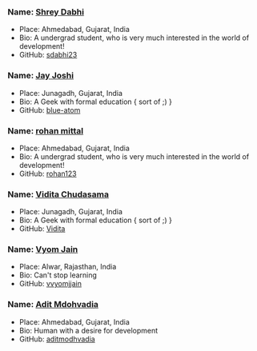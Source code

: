 ### Name: [Shrey Dabhi](https://github.com/sdabhi23/)
- Place: Ahmedabad, Gujarat, India
- Bio: A undergrad student, who is very much interested in the world of development!
- GitHub: [sdabhi23](https://github.com/sdabhi23/)

### Name: [Jay Joshi](https://github.com/blue-atom/)
- Place: Junagadh, Gujarat, India
- Bio: A Geek with formal education { sort of ;) }
- GitHub: [blue-atom](https://github.com/blue-atom/)



### Name: [rohan mittal](https://github.com/rohanmittal1366)
- Place: Ahmedabad, Gujarat, India
- Bio: A undergrad student, who is very much interested in the world of development!
- GitHub: [rohan123](https://github.com/rohan123/)
### Name: [Vidita Chudasama](https://github.com/ViditaChudasama/)
- Place: Junagadh, Gujarat, India
- Bio: A Geek with formal education { sort of ;) }
- GitHub: [Vidita](https://github.com/ViditaChudasama/)

### Name: [Vyom Jain](https://github.com/vvyomjjain/)
- Place: Alwar, Rajasthan, India
- Bio: Can't stop learning
- GitHub: [vvyomjjain](https://github.com/vvyomjjain/)

### Name: [Adit Mdohvadia](https://github.com/aditmodhvadia/)
- Place: Ahmedabad, Gujarat, India
- Bio: Human with a desire for development
- GitHub: [aditmodhvadia](https://github.com/aditmodhvadia/)
